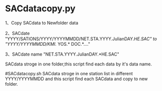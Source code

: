 # SACdatacopy.py
1、Copy SACdata to Newfolder data

2、SACdate "YYYY/SATIONS/YYYY/YYYYMMDD/NET.STA.YYYY.JulianDAY.*HE.SAC" to "YYYY/YYYYMMDD/KMI.* YOS.* DOC.*...."  

3、SACdate name "NET.STA.YYYY.JulianDAY.*HE.SAC"

SACdata stroge in one folder,this script find each data by it's data name.

#SACdatacopy.sh
SACdata stroge in one station list in different YYYY/YYYYMMDD and this script find each SACdata and copy to new folder.
